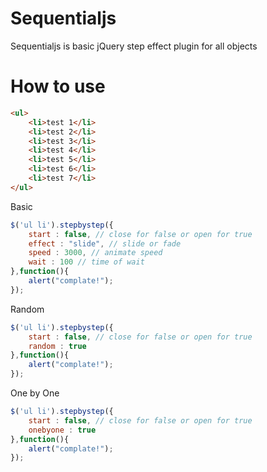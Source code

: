 Sequentialjs
==========

Sequentialjs is basic jQuery step effect plugin for all objects

How to use
==========

```html
<ul>
	<li>test 1</li>
	<li>test 2</li>
	<li>test 3</li>
	<li>test 4</li>
	<li>test 5</li>
	<li>test 6</li>
	<li>test 7</li>
</ul>
```

Basic
```js
$('ul li').stepbystep({
	start : false, // close for false or open for true
	effect : "slide", // slide or fade
	speed : 3000, // animate speed
	wait : 100 // time of wait
},function(){
	alert("complate!");
});
```
Random
```js
$('ul li').stepbystep({
	start : false, // close for false or open for true
	random : true
},function(){
	alert("complate!");
});
```
One by One
```js
$('ul li').stepbystep({
	start : false, // close for false or open for true
	onebyone : true
},function(){
	alert("complate!");
});
```

